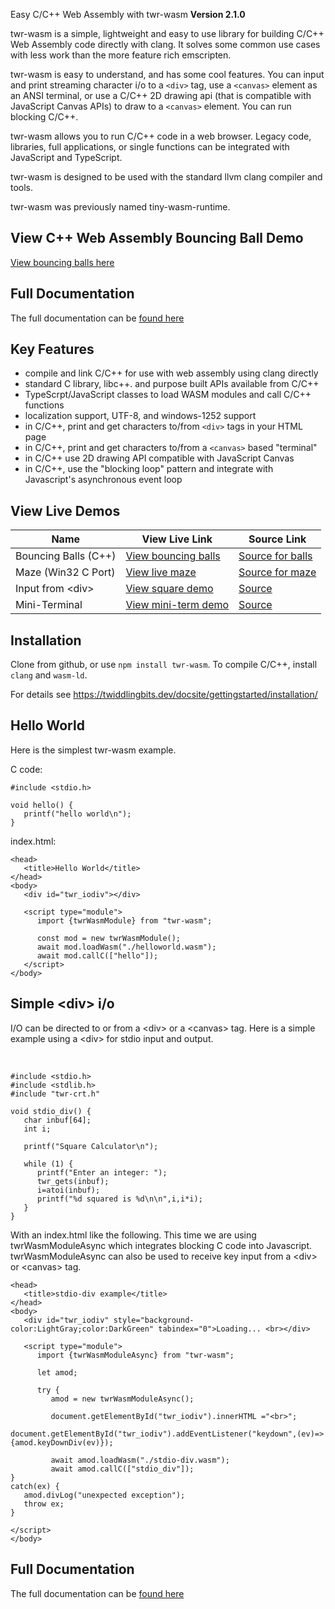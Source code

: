 Easy C/C++ Web Assembly with twr-wasm 
**Version 2.1.0**

twr-wasm is a simple, lightweight and easy to use library for building C/C++ Web Assembly code directly with clang. It solves some common use cases with less work than the more feature rich emscripten. 

twr-wasm is easy to understand, and has some cool features. You can input and print streaming character i/o to a `<div>` tag, use a `<canvas>` element as an ANSI terminal, or use a C/C++ 2D drawing api (that is compatible with JavaScript Canvas APIs) to draw to a `<canvas>` element. You can run blocking C/C++.

twr-wasm allows you to run C/C++ code in a web browser. Legacy code, libraries, full applications, or single functions can be integrated with JavaScript and TypeScript.

twr-wasm is designed to be used with the standard llvm clang compiler and tools.

twr-wasm was previously named tiny-wasm-runtime.

## View C++ Web Assembly Bouncing Ball Demo
[View bouncing balls here](https://twiddlingbits.dev/examples/dist/balls/index.html)

## Full Documentation
The full documentation can be [found here](https://twiddlingbits.dev/docsite/)

## Key Features
   - compile and link C/C++ for use with web assembly using clang directly
   - standard C library, libc++. and purpose built APIs available from C/C++
   - TypeScrpt/JavaScript classes to load WASM modules and call C/C++ functions
   - localization support, UTF-8, and windows-1252 support
   - in C/C++, print and get characters to/from `<div>` tags in your HTML page
   - in C/C++, print and get characters to/from a `<canvas>` based "terminal"
   - in C/C++ use 2D drawing API compatible with JavaScript Canvas
   - in C/C++, use the "blocking loop" pattern and integrate with Javascript's asynchronous event loop

## View Live Demos

| Name | View Live Link | Source Link |
| ---- | -------------- | ----------- |
| Bouncing Balls (C++) | [View bouncing balls](https://twiddlingbits.dev/examples/dist/balls/index.html) | [Source for balls](https://github.com/twiddlingbits/twr-wasm/tree/main/examples/balls) |
| Maze (Win32 C Port) | [View live maze](https://twiddlingbits.dev/examples/dist/maze/index.html) | [Source for maze](https://github.com/twiddlingbits/twr-wasm/tree/main/examples/maze) |
| Input from \<div> | [View square demo](https://twiddlingbits.dev/examples/dist/stdio-div/index.html) | [Source](https://github.com/twiddlingbits/twr-wasm/tree/main/examples/stdio-div) |
|Mini-Terminal|[View mini-term demo](https://twiddlingbits.dev/examples/dist/stdio-canvas/index.html)|[Source](https://github.com/twiddlingbits/twr-wasm/tree/main/examples/stdio-canvas)|

## Installation
Clone from github, or use `npm install twr-wasm`.  To compile C/C++, install `clang` and `wasm-ld`.

For details see https://twiddlingbits.dev/docsite/gettingstarted/installation/

## Hello World
Here is the simplest twr-wasm example.

C code:

~~~
#include <stdio.h>

void hello() {
   printf("hello world\n");
}
~~~

index.html:
~~~
<head>
   <title>Hello World</title>
</head>
<body>
   <div id="twr_iodiv"></div>

   <script type="module">
      import {twrWasmModule} from "twr-wasm";
      
      const mod = new twrWasmModule();
      await mod.loadWasm("./helloworld.wasm");
      await mod.callC(["hello"]);
   </script>
</body>
~~~



## Simple \<div> i/o
I/O can be directed to or from a \<div> or a \<canvas> tag.  Here is a simple example using a \<div> for stdio input and output.

 <br>

~~~
#include <stdio.h>
#include <stdlib.h>
#include "twr-crt.h"

void stdio_div() {
   char inbuf[64];
   int i;

   printf("Square Calculator\n");

   while (1) {
      printf("Enter an integer: ");
      twr_gets(inbuf);
      i=atoi(inbuf);
      printf("%d squared is %d\n\n",i,i*i);
   }
}
~~~

With an index.html like the following.  This time we are using twrWasmModuleAsync which integrates blocking C code into Javascript.  twrWasmModuleAsync can also be used to receive key input from a \<div> or \<canvas> tag. 

~~~
<head>
   <title>stdio-div example</title>
</head>
<body>
   <div id="twr_iodiv" style="background-color:LightGray;color:DarkGreen" tabindex="0">Loading... <br></div>

   <script type="module">
      import {twrWasmModuleAsync} from "twr-wasm";

      let amod;

      try {
         amod = new twrWasmModuleAsync();

         document.getElementById("twr_iodiv").innerHTML ="<br>";
         document.getElementById("twr_iodiv").addEventListener("keydown",(ev)=>{amod.keyDownDiv(ev)});

         await amod.loadWasm("./stdio-div.wasm");
         await amod.callC(["stdio_div"]);
}
catch(ex) {
   amod.divLog("unexpected exception");
   throw ex;
}

</script>
</body>
~~~

## Full Documentation
The full documentation can be [found here](https://twiddlingbits.dev/)
